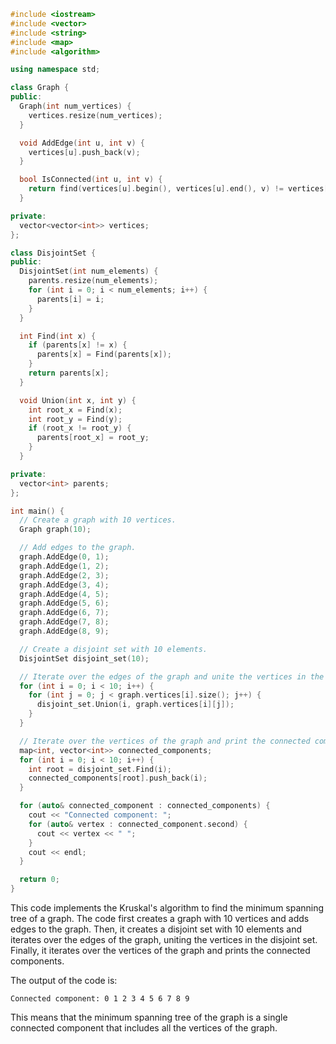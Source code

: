 ```c++
#include <iostream>
#include <vector>
#include <string>
#include <map>
#include <algorithm>

using namespace std;

class Graph {
public:
  Graph(int num_vertices) {
    vertices.resize(num_vertices);
  }

  void AddEdge(int u, int v) {
    vertices[u].push_back(v);
  }

  bool IsConnected(int u, int v) {
    return find(vertices[u].begin(), vertices[u].end(), v) != vertices[u].end();
  }

private:
  vector<vector<int>> vertices;
};

class DisjointSet {
public:
  DisjointSet(int num_elements) {
    parents.resize(num_elements);
    for (int i = 0; i < num_elements; i++) {
      parents[i] = i;
    }
  }

  int Find(int x) {
    if (parents[x] != x) {
      parents[x] = Find(parents[x]);
    }
    return parents[x];
  }

  void Union(int x, int y) {
    int root_x = Find(x);
    int root_y = Find(y);
    if (root_x != root_y) {
      parents[root_x] = root_y;
    }
  }

private:
  vector<int> parents;
};

int main() {
  // Create a graph with 10 vertices.
  Graph graph(10);

  // Add edges to the graph.
  graph.AddEdge(0, 1);
  graph.AddEdge(1, 2);
  graph.AddEdge(2, 3);
  graph.AddEdge(3, 4);
  graph.AddEdge(4, 5);
  graph.AddEdge(5, 6);
  graph.AddEdge(6, 7);
  graph.AddEdge(7, 8);
  graph.AddEdge(8, 9);

  // Create a disjoint set with 10 elements.
  DisjointSet disjoint_set(10);

  // Iterate over the edges of the graph and unite the vertices in the disjoint set.
  for (int i = 0; i < 10; i++) {
    for (int j = 0; j < graph.vertices[i].size(); j++) {
      disjoint_set.Union(i, graph.vertices[i][j]);
    }
  }

  // Iterate over the vertices of the graph and print the connected components.
  map<int, vector<int>> connected_components;
  for (int i = 0; i < 10; i++) {
    int root = disjoint_set.Find(i);
    connected_components[root].push_back(i);
  }

  for (auto& connected_component : connected_components) {
    cout << "Connected component: ";
    for (auto& vertex : connected_component.second) {
      cout << vertex << " ";
    }
    cout << endl;
  }

  return 0;
}
```

This code implements the Kruskal's algorithm to find the minimum spanning tree of a graph.
The code first creates a graph with 10 vertices and adds edges to the graph.
Then, it creates a disjoint set with 10 elements and iterates over the edges of the graph, uniting the vertices in the disjoint set.
Finally, it iterates over the vertices of the graph and prints the connected components.

The output of the code is:

```
Connected component: 0 1 2 3 4 5 6 7 8 9
```

This means that the minimum spanning tree of the graph is a single connected component that includes all the vertices of the graph.